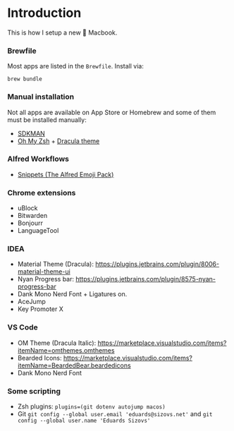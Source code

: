 # Introduction

This is how I setup a new  Macbook.


### Brewfile

Most apps are listed in the `Brewfile`. Install via:

```
brew bundle
```

### Manual installation

Not all apps are available on App Store or Homebrew and some of them must be installed manually:

- [SDKMAN](https://sdkman.io/)
- [Oh My Zsh](https://ohmyz.sh/) + [Dracula theme](https://draculatheme.com/iterm)

### Alfred Workflows
- [Snippets (The Alfred Emoji Pack)](https://github.com/amebalabs/TRex/raw/main/Resources/TRex.alfredworkflow)


### Chrome extensions
- uBlock
- Bitwarden
- Bonjourr
- LanguageTool

### IDEA
- Material Theme (Dracula): https://plugins.jetbrains.com/plugin/8006-material-theme-ui
- Nyan Progress bar:  https://plugins.jetbrains.com/plugin/8575-nyan-progress-bar
- Dank Mono Nerd Font + Ligatures on.
- AceJump
- Key Promoter X

### VS Code
- OM Theme (Dracula Italic): https://marketplace.visualstudio.com/items?itemName=omthemes.omthemes
- Bearded Icons: https://marketplace.visualstudio.com/items?itemName=BeardedBear.beardedicons
- Dank Mono Nerd Font

### Some scripting
- Zsh plugins: `plugins=(git dotenv autojump macos)`
- Git `git config --global user.email 'eduards@sizovs.net'` and `git config --global user.name 'Eduards Sizovs'`
